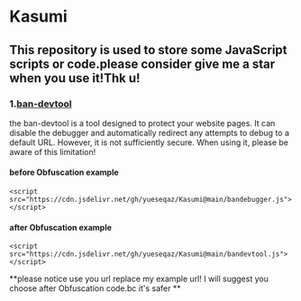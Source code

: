 # Kasumi
## This repository is used to store some JavaScript scripts or code.please consider give me a star when you use it!Thk u!

### 1.[ban-devtool](https://github.com/yueseqaz/Kasumi/) 
the ban-devtool is a tool designed to protect your website pages. It can disable the debugger and automatically redirect any attempts to debug to a default URL. However, it is not sufficiently secure. When using it, please be aware of this limitation!
#### before Obfuscation example
```
<script src="https://cdn.jsdelivr.net/gh/yueseqaz/Kasumi@main/bandebugger.js"></script>
```
#### after Obfuscation example
```
<script src="https://cdn.jsdelivr.net/gh/yueseqaz/Kasumi@main/bandevtool.js"></script>
```
**please notice use you url replace my example url! I will suggest you choose after Obfuscation code.bc it's safer  **
